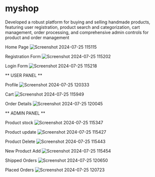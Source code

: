 # myshop

Developed a robust platform for buying and selling handmade products, featuring user registration, product search and categorization, cart management, order processing, and comprehensive admin controls for product and order management

Home Page
![Screenshot 2024-07-25 115115](https://github.com/user-attachments/assets/e015a4ff-212c-46e9-ae94-1778f689e847)

Registration Form
![Screenshot 2024-07-25 115202](https://github.com/user-attachments/assets/08423d56-a7a0-44fd-b650-94f9b29c308e)

Login Form
![Screenshot 2024-07-25 115218](https://github.com/user-attachments/assets/349d831e-ed8a-40f4-a0f8-a093e348813d)

** USER PANEL **

Profile
![Screenshot 2024-07-25 120333](https://github.com/user-attachments/assets/ef54a528-7d7d-4243-87ea-5ae88c893996)

Cart
![Screenshot 2024-07-25 115949](https://github.com/user-attachments/assets/b59e04f6-b686-4efa-bcce-5d7eda417b55)

Order Details
![Screenshot 2024-07-25 120045](https://github.com/user-attachments/assets/a54b8e1a-4616-45d8-ac0c-52880c546d88)

** ADMIN PANEL **

Product stock
![Screenshot 2024-07-25 115347](https://github.com/user-attachments/assets/ab30cd59-2846-4adc-b2eb-31b2ec256cab)

Product update
![Screenshot 2024-07-25 115427](https://github.com/user-attachments/assets/792af282-97c2-4194-8dba-9b8b3747a8d2)

Product Delete
![Screenshot 2024-07-25 115443](https://github.com/user-attachments/assets/f0d29b24-e71b-4d1c-aa2f-d5f07e6372c1)

New Product Add
![Screenshot 2024-07-25 115454](https://github.com/user-attachments/assets/7d7de45c-926b-4672-a547-747e9ef41f03)

Shipped Orders
![Screenshot 2024-07-25 120650](https://github.com/user-attachments/assets/ff0a77bd-3c75-4976-aab4-b07cf4854a74)

Placed Orders
![Screenshot 2024-07-25 120723](https://github.com/user-attachments/assets/9854f1f1-7d57-4130-8d2a-5fe7d4fc05bc)





